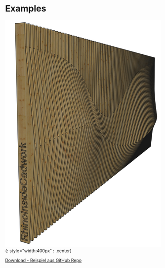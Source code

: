 # Examples

![Backup Text](../img/grasshopper.jpg "Components"){: style="width:400px" : .center}

[Download - Beispiel aus GitHub Repo](https://github.com/Brunner246/RhinoInsideCadwork/tree/main/gh-examples)
